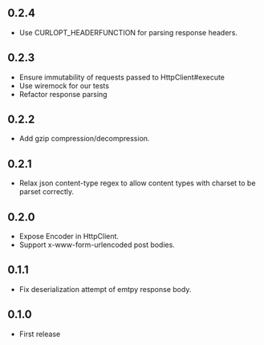 ## 0.2.4
- Use CURLOPT_HEADERFUNCTION for parsing response headers.

## 0.2.3
- Ensure immutability of requests passed to HttpClient#execute
- Use wiremock for our tests
- Refactor response parsing

## 0.2.2
- Add gzip compression/decompression.

## 0.2.1
- Relax json content-type regex to allow content types with charset to be parset correctly.

## 0.2.0
- Expose Encoder in HttpClient.
- Support x-www-form-urlencoded post bodies.

## 0.1.1
- Fix deserialization attempt of emtpy response body.

## 0.1.0
- First release
